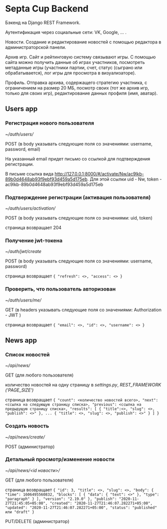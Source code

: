 # Septa Cup Backend

Бэкенд на Django REST Framework.

Аутентификация через социальные сети: VK, Google, ... .

Новости. Создание и редактирование новостей с помощью редактора в администраторской панели. 

Архив игр. Сайт и рейтинговую систему связывают игры. С помощью сайта можно получить данные об играх участников, посмотреть метаданные игры (участники партии, счет, статус (сыграно или обрабатывается), лог игры для просмотра в визуализаторе).

Профиль. Отправка архива, содержащего стратегию участника, с ограничением на размер 20 МБ, посмотр своих (тот же архив игр, только для своих игр), редактирование данных профиля (имя, аватар).


## Users app

### Регистрация нового пользователя
_~/auth/users/_ 

POST (в body указывать следующие поля со значениями: username, password, email)

На указанный email придет письмо со ссылкой для подтверждения регистрации.

В письме ссылка вида http://127.0.0.1:8000/#/activate/Nw/ac9lkb-89b0d4648ab93f9ebf93d459a5d175eb.
Для этой ссылки uid - Nw, token - ac9lkb-89b0d4648ab93f9ebf93d459a5d175eb

### Подтверждение регистрации (активация пользователя)
_~/auth/users/activation/_

POST (в body указывать следующие поля со значениями: uid, token)

страница возвращает 204

### Получение jwt-токена
_~/auth/jwt/create_

POST (в body указывать следующие поля со значениями: username, password)

страница возвращает 
`{
    "refresh": <>,
    "access": <>
}
`
### Проверить, что пользователь авторизован
_~/auth/users/me/_ 

GET (в headers указывать следующие поля со значениями: Authorization - JWT <token>)

страница возвращает 
`{
    "email": <>,
    "id": <>,
    "username": <>
}
`
## News app

### Список новостей
_~/api/news/_

GET (для любого пользователя)

количество новостей на одну страницу в _settings.py_, _REST_FRAMEWORK ('PAGE_SIZE')_

страница возвращает
`{
    "count": <количество новостей всего>,
    "next": <ссылка на следующую страницу списка>,
    "previous": <ссылка на предыдущую страницу списка>,
    "results": [
        {
            "title":<>,
            "slug": <>,
            "publish": <>"
        },
        ...
        {
            "title": <>,
            "slug": <>,
            "publish": <>"
        }
    ]
}`

### Создать новость
_~/api/news/create/_

POST (администратор)

### Детальный просмотр/изменение новости
_~/api/news/<id новости>/_

GET (для любого пользователя)

страница возвращает
`{
    "id": 3,
    "title": <>,
    "slug": <>,
    "body": {
        "time": 1606495560832,
        "blocks": [
            {
                "data": {
                    "text": <>"
                },
                "type": "paragraph"
            }
        ],
        "version": "2.19.0"
    },
    "publish": "2020-11-27T21:45:05+05:00",
    "created": "2020-11-27T21:46:07.282271+05:00",
    "updated": "2020-11-27T21:46:07.282271+05:00",
    "status": "published" или "draft"
}`

PUT/DELETE (администратор)
